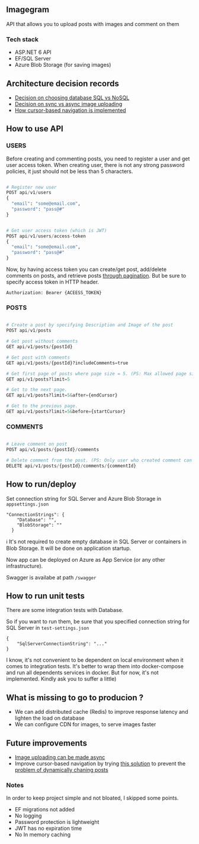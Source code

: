 ## Imagegram

API that allows you to upload posts with images and comment on them

### Tech stack
- ASP.NET 6 API  
- EF/SQL Server 
- Azure Blob Storage (for saving images)

## Architecture decision records
- [Decision on choosing database SQL vs NoSQL](https://github.com/shamil-sadigov/Imagegram/blob/master/docs/Decision%20on%20Database.SQL%20vs%20NoSQL.md)
- [Decision on sync vs async image uploading](https://github.com/shamil-sadigov/Imagegram/blob/master/docs/Decision%20on%20sync%20vs%20async%20image%20uploading.md)
- [How cursor-based navigation is implemented](https://github.com/shamil-sadigov/Imagegram/blob/master/docs/Decision%20on%20cursor-based-navigation.md)


## How to use API

### USERS

Before creating and commenting posts, you need to register a user and get user access token. 
When creating user, there is not any strong password policies, it just should not be less than 5 characters.

```py

# Register new user
POST api/v1/users
{
  "email": "some@email.com",
  "password": "pass@#"
}


# Get user access token (which is JWT)
POST api/v1/users/access-token
{
  "email": "some@email.com",
  "password": "pass@#"
}

```

Now, by having access token you can create/get post, add/delete comments on posts, and retrieve posts [through pagination](https://github.com/shamil-sadigov/Imagegram/blob/master/docs/Decision%20on%20cursor-based-navigation.md#how-it-works). 
But be sure to specify access token in HTTP header.

`Authorization: Bearer {ACEESS_TOKEN}`


### POSTS

```py

# Create a post by specifying Description and Image of the post
POST api/v1/posts  

# Get post without comments
GET api/v1/posts/{postId} 

# Get post with comments
GET api/v1/posts/{postId}?includeComments=true

# Get first page of posts where page size = 5. (PS: Max allowed page size is 50)
GET api/v1/posts?limit=5 

# Get to the next page.
GET api/v1/posts?limit=5&after={endCursor}

# Get to the previous page.
GET api/v1/posts?limit=5&before={startCursor}

```

### COMMENTS

```py

# Leave comment on post
POST api/v1/posts/{postId}/comments

# Delete comment from the post. (PS: Only user who created comment can delete it)
DELETE api/v1/posts/{postId}/comments/{commentId}

```

## How to run/deploy

Set connection string for SQL Server and Azure Blob Storage in `appsettings.json`


```
"ConnectionStrings": {
    "Database": "",
    "BlobStorage": ""
  }
```

ℹ️ It's not required to create empty database in SQL Server or containers in Blob Storage. It will be done on application startup. 

Now app can be deployed on Azure as App Service (or any other infrastructure).

Swagger is availabe at path `/swagger`

## How to run unit tests

There are some integration tests with Database.

So if you want to run them, be sure that you specified connection string for SQL Server in `test-settings.json`

```
{
    "SqlServerConnectionString": "..."
}
```

I know, it's not convenient to be dependent on local environment when it comes to integration tests. 
It's better to wrap them into docker-compose and run all dependents services in docker. 
But for now, it's not implemented. Kindly ask you to suffer a little)

## What is missing to go to producion ?
- We can add distributed cache (Redis) to improve response latency and lighten the load on database
- We can configure CDN for images, to serve images faster

## Future improvements
- [Image uploading can be made async](https://github.com/shamil-sadigov/Imagegram/blob/master/docs/Decision%20on%20sync%20vs%20async%20image%20uploading.md#asynchronous-approach-with-websockets)
- Improve cursor-based navigation by trying [this solution](https://phauer.com/2017/web-api-pagination-continuation-token/) to prevent the [problem of dynamically chaning posts](https://github.com/shamil-sadigov/Imagegram/blob/master/docs/Decision%20on%20cursor-based-navigation.md#problem)


### Notes

In order to keep project simple and not bloated, I skipped some points.

- EF migrations not added
- No logging
- Password protection is lightweight
- JWT has no expiration time
- No In memory caching

